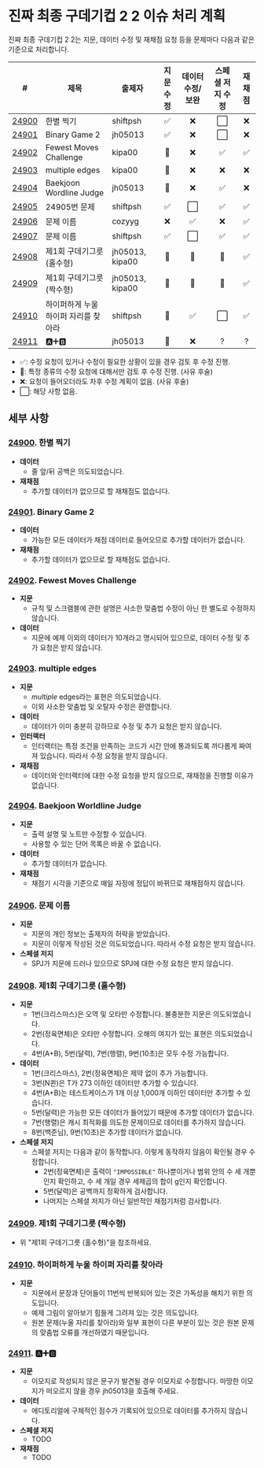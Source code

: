 # 진짜 최종 구데기컵 2 2 이슈 처리 계획

진짜 최종 구데기컵 2 2는 지문, 데이터 수정 및 재채점 요청 등을 문제마다 다음과 같은 기준으로 처리합니다.

| # | 제목 | 출제자 | 지문 수정 | 데이터 수정/보완 | 스페셜 저지 수정 | 재채점 |
|---|------|--------|:--------:|:----------:|:--------------:|:-----:|
| [24900](https://www.acmicpc.net/problem/24900) | 한별 찍기 | shiftpsh | ✅ | ❌ | ⬜️ | ❌ |
| [24901](https://www.acmicpc.net/problem/24901) | Binary Game 2 | jh05013 | ✅ | ❌ | ⬜️ | ❌ |
| [24902](https://www.acmicpc.net/problem/24902) | Fewest Moves Challenge | kipa00 | 🤔 | ❌ | ✅ | ✅ |
| [24903](https://www.acmicpc.net/problem/24903) | multiple edges | kipa00 | 🤔 | ❌ | ❌ | ❌ |
| [24904](https://www.acmicpc.net/problem/24904) | Baekjoon Wordline Judge | jh05013 | 🤔 | ❌ | ✅ | ❌ |
| [24905](https://www.acmicpc.net/problem/24905) | 24905번 문제 | shiftpsh | ✅ | ⬜️ | ✅ | ✅ |
| [24906](https://www.acmicpc.net/problem/24906) | 문제 이름 | cozyyg | ❌ | ✅ | ❌ | ✅ |
| [24907](https://www.acmicpc.net/problem/24907) | 문제 이름 | shiftpsh | ✅ | ⬜️ | ✅ | ✅ |
| [24908](https://www.acmicpc.net/problem/24908) | 제1회 구데기그릇 (홀수형) | jh05013, kipa00 | 🤔 | 🤔 | 🤔 | ✅ |
| [24909](https://www.acmicpc.net/problem/24909) | 제1회 구데기그릇 (짝수형) | jh05013, kipa00 | 🤔 | 🤔 | 🤔 | ✅ |
| [24910](https://www.acmicpc.net/problem/24910) | 하이퍼하게 누울 하이퍼 자리를 찾아라 | shiftpsh | 🤔 | ✅ | ⬜️ | ✅ |
| [24911](https://www.acmicpc.net/problem/24911) | 🅰➕🅱 | jh05013 | 🤔 | ❌ | ? | ? |

* ✅: 수정 요청이 있거나 수정이 필요한 상황이 있을 경우 검토 후 수정 진행.
* 🤔: 특정 종류의 수정 요청에 대해서만 검토 후 수정 진행. (사유 후술)
* ❌: 요청이 들어오더라도 차후 수정 계획이 없음. (사유 후술)
* ⬜️: 해당 사항 없음.

## 세부 사항

### [24900](https://www.acmicpc.net/problem/24900). 한별 찍기
* **데이터**
  * 줄 앞/뒤 공백은 의도되었습니다.
* **재채점**
  * 추가할 데이터가 없으므로 할 재채점도 없습니다.

### [24901](https://www.acmicpc.net/problem/24901). Binary Game 2
* **데이터**
  * 가능한 모든 데이터가 채점 데이터로 들어오므로 추가할 데이터가 없습니다.
* **재채점**
  * 추가할 데이터가 없으므로 할 재채점도 없습니다.

### [24902](https://www.acmicpc.net/problem/24902). Fewest Moves Challenge
* **지문**
  * 규칙 및 스크램블에 관한 설명은 사소한 맞춤법 수정이 아닌 한 별도로 수정하지 않습니다.
* **데이터**
  * 지문에 예제 이외의 데이터가 10개라고 명시되어 있으므로, 데이터 수정 및 추가 요청은 받지 않습니다.

### [24903](https://www.acmicpc.net/problem/24903). **multiple** edges
* **지문**
  * *multiple* edges라는 표현은 의도되었습니다.
  * 이외 사소한 맞춤법 및 오탈자 수정은 환영합니다.
* **데이터**
  * 데이터가 이미 충분히 강하므로 수정 및 추가 요청은 받지 않습니다.
* **인터랙터**
  * 인터랙터는 특정 조건을 만족하는 코드가 시간 안에 통과되도록 까다롭게 짜여져 있습니다. 따라서 수정 요청을 받지 않습니다.
* **재채점**
  * 데이터와 인터랙터에 대한 수정 요청을 받지 않으므로, 재채점을 진행할 이유가 없습니다.

### [24904](https://www.acmicpc.net/problem/24904). Baekjoon Worldline Judge
* **지문**
  * 출력 설명 및 노트만 수정할 수 있습니다.
  * 사용할 수 있는 단어 목록은 바꿀 수 없습니다.
* **데이터**
  * 추가할 데이터가 없습니다.
* **재채점**
  * 채점기 시각을 기준으로 매일 자정에 정답이 바뀌므로 재채점하지 않습니다.

### [24906](https://www.acmicpc.net/problem/24906). 문제 이름
* **지문**
  * 지문의 개인 정보는 출제자의 허락을 받았습니다.
  * 지문이 이렇게 작성된 것은 의도되었습니다. 따라서 수정 요청은 받지 않습니다.
* **스페셜 저지**
  * SPJ가 지문에 드러나 있으므로 SPJ에 대한 수정 요청은 받지 않습니다.

### [24908](https://www.acmicpc.net/problem/24908). 제1회 구데기그릇 (홀수형)
* **지문**
  * 1번(크리스마스)은 오역 및 오타만 수정합니다. 불충분한 지문은 의도되었습니다.
  * 2번(정육면체)은 오타만 수정합니다. 오해의 여지가 있는 표현은 의도되었습니다.
  * 4번(A+B), 5번(달력), 7번(행렬), 9번(10초)은 모두 수정 가능합니다.
* **데이터**
  * 1번(크리스마스), 2번(정육면체)은 제약 없이 추가 가능합니다.
  * 3번(N퀸)은 T가 273 이하인 데이터만 추가할 수 있습니다.
  * 4번(A+B)는 테스트케이스가 1개 이상 1,000개 이하인 데이터만 추가할 수 있습니다.
  * 5번(달력)은 가능한 모든 데이터가 들어있기 때문에 추가할 데이터가 없습니다.
  * 7번(행렬)은 캐시 최적화를 의도한 문제이므로 데이터를 추가하지 않습니다.
  * 8번(백준님), 9번(10초)은 추가할 데이터가 없습니다.
* **스페셜 저지**
  * 스페셜 저지는 다음과 같이 동작합니다. 이렇게 동작하지 않음이 확인될 경우 수정합니다.
    * 2번(정육면체)은 출력이 `"IMPOSSIBLE"` 하나뿐이거나 범위 안의 수 세 개뿐인지 확인하고, 수 세 개일 경우 세제곱의 합이 g인지 확인합니다.
    * 5번(달력)은 공백까지 정확하게 검사합니다.
    * 나머지는 스페셜 저지가 아닌 일반적인 채점기처럼 검사합니다.

### [24909](https://www.acmicpc.net/problem/24908). 제1회 구데기그릇 (짝수형)
* 위 "제1회 구데기그릇 (홀수형)"을 참조하세요.

### [24910](https://www.acmicpc.net/problem/24910). 하이퍼하게 누울 하이퍼 자리를 찾아라

* **지문**
  * 지문에서 문장과 단어들이 11번씩 반복되어 있는 것은 가독성을 해치기 위한 의도입니다.
  * 예제 그림이 알아보기 힘들게 그려져 있는 것은 의도입니다.
  * 원본 문제(누울 자리를 찾아라)와 일부 표현이 다른 부분이 있는 것은 원본 문제의 맞춤법 오류를 개선하였기 때문입니다.

### [24911](https://www.acmicpc.net/problem/24911). 🅰➕🅱

* **지문**
  * 이모지로 작성되지 않은 문구가 발견될 경우 이모지로 수정합니다. 마땅한 이모지가 떠오르지 않을 경우 jh05013을 호출해 주세요.
* **데이터**
  * 에디토리얼에 구체적인 점수가 기록되어 있으므로 데이터를 추가하지 않습니다.
* **스페셜 저지**
  * TODO
* **재채점**
  * TODO
